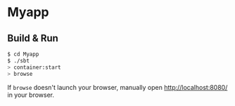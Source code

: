 # Myapp #

## Build & Run ##

```sh
$ cd Myapp
$ ./sbt
> container:start
> browse
```

If `browse` doesn't launch your browser, manually open [http://localhost:8080/](http://localhost:8080/) in your browser.
